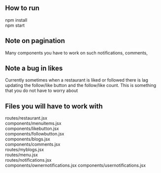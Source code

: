 ## How to run 
npm install  
npm start  

## Note on pagination

Many components you have to work on such notifications, comments, 


## Note a bug in likes

Currently sometimes when a restaurant is liked or followed there is lag updating the follow/like button and the follow/like count. This is something that you do not have to worry about


## Files you will have to work with

routes/restaurant.jsx   
components/menuitems.jsx    
components/likebutton.jsx    
components/followbutton.jsx   
components/blogs.jsx   
components/comments.jsx   
routes/myblogs.jsx    
routes/menu.jsx    
routes/notifications.jsx    
components/ownernotifications.jsx
components/usernotifications.jsx
